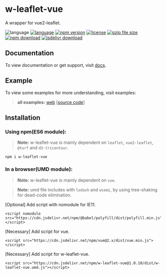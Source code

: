 # w-leaflet-vue
A wrapper for vue2-leaflet.

![language](https://img.shields.io/badge/language-JavaScript-orange.svg) 
[![language](https://img.shields.io/badge/vue-2.x-brightgreen.svg)](https://github.com/vuejs/vue) 
[![npm version](http://img.shields.io/npm/v/w-leaflet-vue.svg?style=flat)](https://npmjs.org/package/w-leaflet-vue) 
[![license](https://img.shields.io/npm/l/w-leaflet-vue.svg?style=flat)](https://npmjs.org/package/w-leaflet-vue) 
[![gzip file size](http://img.badgesize.io/yuda-lyu/w-leaflet-vue/master/dist/w-leaflet-vue.umd.js.svg?compression=gzip)](https://github.com/yuda-lyu/w-leaflet-vue)
[![npm download](https://img.shields.io/npm/dt/w-leaflet-vue.svg)](https://npmjs.org/package/w-leaflet-vue) 
[![jsdelivr download](https://img.shields.io/jsdelivr/npm/hm/w-leaflet-vue.svg)](https://www.jsdelivr.com/package/npm/w-leaflet-vue)

## Documentation
To view documentation or get support, visit [docs](https://yuda-lyu.github.io/w-leaflet-vue/module-WLeafletVue.html).

## Example
To view some examples for more understanding, visit examples:

> **all examples:** [web](https://yuda-lyu.github.io/w-leaflet-vue/examples/app.html) [[source code](https://github.com/yuda-lyu/w-leaflet-vue/blob/master/docs/examples/app.html)]

## Installation
### Using npm(ES6 module):
> **Note:** w-leaflet-vue is mainly dependent on `leaflet`, `vue2-leaflet`, `@turf` and `d3-tricontour`.
```alias
npm i w-leaflet-vue
```

### In a browser(UMD module):
> **Note:** w-leaflet-vue is mainly dependent on `vue`.

> **Note:** umd file includes with `lodash` and `wsemi`, by using tree-shaking for dead-code elimination.

[Optional] Add script with nomodule for IE11.
```alias
<script nomodule src="https://cdn.jsdelivr.net/npm/@babel/polyfill/dist/polyfill.min.js"></script>
```
[Necessary] Add script for vue.
```alias
<script src="https://cdn.jsdelivr.net/npm/vue@2.x/dist/vue.min.js"></script>
```
[Necessary] Add script for w-leaflet-vue.
```alias
<script src="https://cdn.jsdelivr.net/npm/w-leaflet-vue@1.0.10/dist/w-leaflet-vue.umd.js"></script>
```
